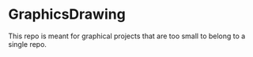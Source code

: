 # GraphicsDrawing
This repo is meant for graphical projects that are too small to belong to a single repo.
